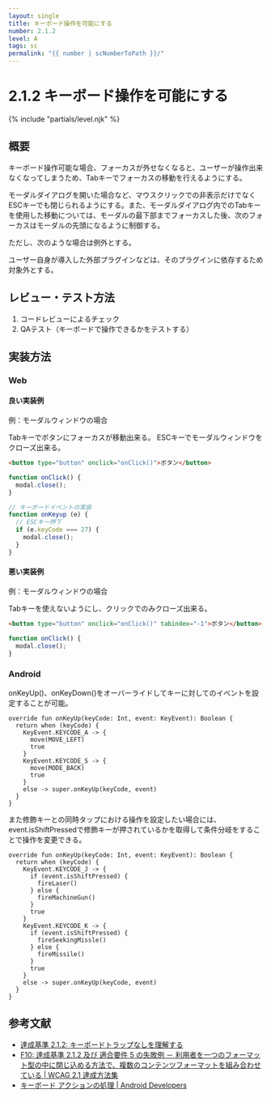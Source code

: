 ```yaml
---
layout: single
title: キーボード操作を可能にする
number: 2.1.2
level: A
tags: sc
permalink: "{{ number | scNumberToPath }}/"
---
```


# 2.1.2 キーボード操作を可能にする

{% include "partials/level.njk" %}

## 概要

キーボード操作可能な場合、フォーカスが外せなくなると、ユーザーが操作出来なくなってしまうため、Tabキーでフォーカスの移動を行えるようにする。

モーダルダイアログを開いた場合など、マウスクリックでの非表示だけでなくESCキーでも閉じられるようにする。また、モーダルダイアログ内でのTabキーを使用した移動については、モーダルの最下部までフォーカスした後、次のフォーカスはモーダルの先頭になるように制御する。

ただし、次のような場合は例外とする。

ユーザー自身が導入した外部プラグインなどは、そのプラグインに依存するため対象外とする。

## レビュー・テスト方法

1. コードレビューによるチェック
2. QAテスト（キーボードで操作できるかをテストする）

## 実装方法

### Web

#### 良い実装例

例：モーダルウィンドウの場合

Tabキーでボタンにフォーカスが移動出来る。
ESCキーでモーダルウィンドウをクローズ出来る。

```html
<button type="button" onclick="onClick()">ボタン</button>
```

```javascript
function onClick() {
  modal.close();
}

// キーボードイベントの実装
function onKeyup (e) {
  // ESCキー押下
  if (e.keyCode === 27) {
    modal.close();
  }
}
```

#### 悪い実装例

例：モーダルウィンドウの場合

Tabキーを使えないようにし、クリックでのみクローズ出来る。

```html
<button type="button" onclick="onClick()" tabindex="-1">ボタン</button>
```

```javascript
function onClick() {
  modal.close();
}
```

### Android

onKeyUp()、onKeyDown()をオーバーライドしてキーに対してのイベントを設定することが可能。

```
override fun onKeyUp(keyCode: Int, event: KeyEvent): Boolean {
  return when (keyCode) {
    KeyEvent.KEYCODE_A -> {
      move(MOVE_LEFT)
      true
    }
    KeyEvent.KEYCODE_S -> {
      move(MODE_BACK)
      true
    }
    else -> super.onKeyUp(keyCode, event)
  }
}
```

また修飾キーとの同時タップにおける操作を設定したい場合には、
event.isShiftPressedで修飾キーが押されているかを取得して条件分岐をすることで操作を変更できる。

```
override fun onKeyUp(keyCode: Int, event: KeyEvent): Boolean {
  return when (keyCode) {
    KeyEvent.KEYCODE_J -> {
      if (event.isShiftPressed) {
        fireLaser()
      } else {
        fireMachineGun()
      }
      true
    }
    KeyEvent.KEYCODE_K -> {
      if (event.isShiftPressed) {
        fireSeekingMissle()
      } else {
        fireMissile()
      }
      true
    }
    else -> super.onKeyUp(keyCode, event)
  }
}
```

## 参考文献

- [達成基準 2.1.2: キーボードトラップなしを理解する](https://waic.jp/docs/WCAG21/Understanding/no-keyboard-trap.html)
- [F10: 達成基準 2.1.2 及び 適合要件 5 の失敗例 － 利用者を一つのフォーマット型の中に閉じ込める方法で、複数のコンテンツフォーマットを組み合わせている | WCAG 2.1 達成方法集](https://waic.jp/docs/WCAG21/Techniques/failures/F10)
- [キーボード アクションの処理 | Android Developers](https://developer.android.com/training/keyboard-input/commands?hl=ja)
